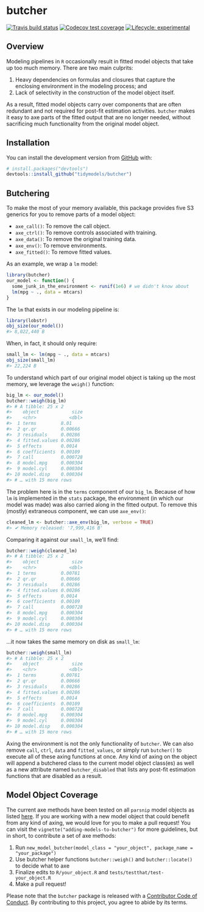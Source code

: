 
<!-- README.md is generated from README.Rmd. Please edit that file -->

# butcher

<!-- badges: start -->

[![Travis build
status](https://travis-ci.org/tidymodels/butcher.svg?branch=master)](https://travis-ci.org/jyuu/butcher)
[![Codecov test
coverage](https://codecov.io/gh/tidymodels/butcher/branch/master/graph/badge.svg)](https://codecov.io/gh/jyuu/butcher?branch=master)
[![Lifecycle:
experimental](https://img.shields.io/badge/lifecycle-experimental-orange.svg)](https://www.tidyverse.org/lifecycle/#experimental)
<!-- badges: end -->

## Overview

Modeling pipelines in `R` occasionally result in fitted model objects
that take up too much memory. There are two main culprits:

1.  Heavy dependencies on formulas and closures that capture the
    enclosing environment in the modeling process; and
2.  Lack of selectivity in the construction of the model object itself.

As a result, fitted model objects carry over components that are often
redundant and not required for post-fit estimation activities. `butcher`
makes it easy to axe parts of the fitted output that are no longer
needed, without sacrificing much functionality from the original model
object.

## Installation

You can install the development version from
[GitHub](https://github.com/) with:

``` r
# install.packages("devtools")
devtools::install_github("tidymodels/butcher")
```

## Butchering

To make the most of your memory available, this package provides five S3
generics for you to remove parts of a model object:

  - `axe_call()`: To remove the call object.
  - `axe_ctrl()`: To remove controls associated with training.
  - `axe_data()`: To remove the original training data.
  - `axe_env()`: To remove environments.
  - `axe_fitted()`: To remove fitted values.

As an example, we wrap a `lm` model:

``` r
library(butcher)
our_model <- function() {
  some_junk_in_the_environment <- runif(1e6) # we didn't know about
  lm(mpg ~ ., data = mtcars) 
}
```

The `lm` that exists in our modeling pipeline is:

``` r
library(lobstr)
obj_size(our_model())
#> 8,022,440 B
```

When, in fact, it should only require:

``` r
small_lm <- lm(mpg ~ ., data = mtcars) 
obj_size(small_lm)
#> 22,224 B
```

To understand which part of our original model object is taking up the
most memory, we leverage the `weigh()` function:

``` r
big_lm <- our_model()
butcher::weigh(big_lm)
#> # A tibble: 25 x 2
#>    object            size
#>    <chr>            <dbl>
#>  1 terms         8.01    
#>  2 qr.qr         0.00666 
#>  3 residuals     0.00286 
#>  4 fitted.values 0.00286 
#>  5 effects       0.0014  
#>  6 coefficients  0.00109 
#>  7 call          0.000728
#>  8 model.mpg     0.000304
#>  9 model.cyl     0.000304
#> 10 model.disp    0.000304
#> # … with 15 more rows
```

The problem here is in the `terms` component of our `big_lm`. Because of
how `lm` is implemented in the `stats` package, the environment (in
which our model was made) was also carried along in the fitted output.
To remove this (mostly) extraneous component, we can use `axe_env()`:

``` r
cleaned_lm <- butcher::axe_env(big_lm, verbose = TRUE)
#> ✔ Memory released: '7,999,416 B'
```

Comparing it against our `small_lm`, we’ll find:

``` r
butcher::weigh(cleaned_lm)
#> # A tibble: 25 x 2
#>    object            size
#>    <chr>            <dbl>
#>  1 terms         0.00781 
#>  2 qr.qr         0.00666 
#>  3 residuals     0.00286 
#>  4 fitted.values 0.00286 
#>  5 effects       0.0014  
#>  6 coefficients  0.00109 
#>  7 call          0.000728
#>  8 model.mpg     0.000304
#>  9 model.cyl     0.000304
#> 10 model.disp    0.000304
#> # … with 15 more rows
```

…it now takes the same memory on disk as `small_lm`:

``` r
butcher::weigh(small_lm)
#> # A tibble: 25 x 2
#>    object            size
#>    <chr>            <dbl>
#>  1 terms         0.00781 
#>  2 qr.qr         0.00666 
#>  3 residuals     0.00286 
#>  4 fitted.values 0.00286 
#>  5 effects       0.0014  
#>  6 coefficients  0.00109 
#>  7 call          0.000728
#>  8 model.mpg     0.000304
#>  9 model.cyl     0.000304
#> 10 model.disp    0.000304
#> # … with 15 more rows
```

Axing the environment is not the only functionality of `butcher`. We can
also remove `call`, `ctrl`, `data` and `fitted_values`, or simply run
`butcher()` to execute all of these axing functions at once. Any kind of
axing on the object will append a butchered class to the current model
object class(es) as well as a new attribute named `butcher_disabled`
that lists any post-fit estimation functions that are disabled as a
result.

## Model Object Coverage

The current axe methods have been tested on all `parsnip` model objects
as listed
[here](https://tidymodels.github.io/parsnip/articles/articles/Models.html).
If you are working with a new model object that could benefit from any
kind of axing, we would love for you to make a pull request\! You can
visit the `vignette("adding-models-to-butcher")` for more guidelines,
but in short, to contribute a set of axe methods:

1)  Run `new_model_butcher(model_class = "your_object", package_name =
    "your_package")`
2)  Use butcher helper functions `butcher::weigh()` and
    `butcher::locate()` to decide what to axe
3)  Finalize edits to `R/your_object.R` and
    `tests/testthat/test-your_object.R`
4)  Make a pull request\!

Please note that the `butcher` package is released with a [Contributor
Code of Conduct](https://usethis.r-lib.org/CODE_OF_CONDUCT.html). By
contributing to this project, you agree to abide by its terms.
